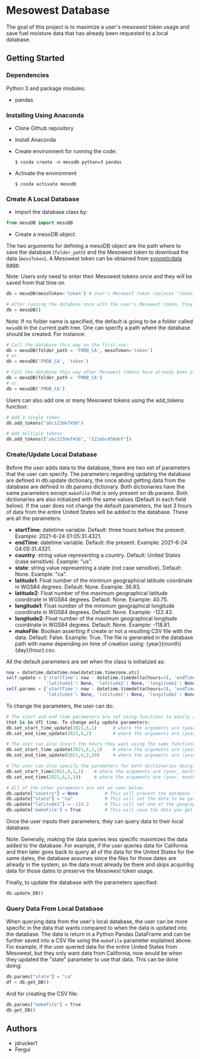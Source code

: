 # Mesowest Database

The goal of this project is to maximize a user's mesowest token usage and save fuel moisture data that has 
already been requested to a local database.

## Getting Started

### Dependencies

Python 3 and package modules:
* pandas

### Installing Using Anaconda

* Clone Github repository
* Install Anaconda
* Create environment for running the code:
 
      $ conda create -n mesodb python=3 pandas

* Activate the environment
      
      $ conda activate mesodb

### Create A Local Database

* Import the database class by:
```python
from mesoDB import mesoDB
```
* Create a mesoDB object. 

The two arguments for defining a mesoDB object are the path where to save the database (`folder_path`) and the Mesowest token to download the data (`mesoToken`). A Mesowest token can be obtained from [synopticdata page](https://developers.synopticdata.com/).

Note: Users only need to enter their Mesowest tokens once and they will be saved from that time on
```python
db = mesoDB(mesoToken='token') # User's Mesowest token replaces 'token'

# After running the database once with the user's Mesowest token, they no longer need to have their token as a parameter:
db = mesoDB()
```

Note: If no folder name is specified, the default is going to be a folder called `mesoDB` in the current path tree. One can specify a path where the database should be created. For instance:
```python
# Call the database this way on the first use:
db = mesoDB(folder_path = 'FMDB_CA', mesoToken='token')
# or 
db = mesoDB('FMDB_CA', 'token')

# Call the database this way after Mesowest tokens have already been placed in the local database:
db = mesoDB(folder_path = 'FMDB_CA')
# or
db = mesoDB('FMDB_CA')
```
Users can also add one or many Mesowest tokens using the add_tokens function:
```python
# Add a single token
db.add_tokens("abc123def456")

# Add multiple tokens
db.add_tokens(["abc123def456", "123abc456def"])
````


### Create/Update Local Database

Before the user adds data to the database, there are two set of parameters that the user can specify.
The parameters regarding updating the database are defined in db.update dictionary, the once about getting
data from the database are defined in db.params dictionary. Both dictionaries have the same parameters 
except `makeFile` that is only present on db.params. Both dictionaries are also initialized with the same values 
(Default in each field below). If the user does not change the default parameters, the last 3 hours 
of data from the entire United States will be added to the database. These are all the parameters:

* **startTime**: datetime variable. Default: three hours before the present. Example: 2021-6-24 01:05:31.4321.
* **endTime**: datetime variable. Default: the present. Example: 2021-6-24 04:05:31.4321.
* **country**: string value representing a country. Default: United States (case sensitive). Example: "us".
* **state**: string value representing a state (not case sensitive). Default: None. Example: "ca".
* **latitude1**: Float number of the minimum geographical latitude coordinate in WGS84 degrees. Default: None. Example: 36.93.
* **latitude2**: Float number of the maximum geographical latitude coordinate in WGS84 degrees. Default: None. Example: 40.75.
* **longitude1**: Float number of the minimum geographical longitude coordinate in WGS84 degrees. Default: None. Example: -122.43.
* **longitude2**: Float number of the maximum geographical longitude coordinate in WGS84 degrees. Default: None. Example: -118.81.
* **makeFile**: Boolean asserting if create or not a resulting CSV file with the data. Default: False. Example: True. The file is generated in the database path with name depending on time of creation using: {year}{month}{day}{hour}.csv.

All the default parameters are set when the class is initialized as:
```python
now = datetime.datetime.now(datetime.timezone.utc)
self.update = {'startTime': now - datetime.timedelta(hours=3), 'endTime': now, 'country': 'us', 'state': None,
               'latitude1': None, 'latitude2': None, 'longitude1': None, 'longitude2': None}
self.params = {'startTime': now - datetime.timedelta(hours=3), 'endTime': now, 'country': 'us', 'state': None,
               'latitude1': None, 'latitude2': None, 'longitude1': None, 'longitude2': None, 'makeFile': False}
````

To change the parameters, the user can do:
```python
# The start and end time parameters are set using functions to easily allow the user to create a datetime object
that is in UTC time. To change only update parameters:
db.set_start_time_update(2021,6,1)      # where the arguments are (year, month, day)
db.set_end_time_update(2021,6,2)        # where the arguments are (year, month, day)

# The user can also insert the hours they want using the same functions above:
db.set_start_time_update(2021,6,1,1)    # where the arguments are (year, month, day, hour)
db.set_end_time_update(2021,6,2,19)     # where the arguments are (year, month, day, hour)

# The user can also specify the parameters for both dictionaries doing:
db.set_start_time(2021,6,1,1)    # where the arguments are (year, month, day, hour)
db.set_end_time(2021,6,2,19)     # where the arguments are (year, month, day, hour)

# All of the other parameters are set as seen below:
db.update["country"] = None          # This will prevent the database from getting all the data for the country
db.update["state"] = "ca"            # This will set the data to be gathered to be from California
db.update["latitude1"] = -119.2      # This will set one of the geographical coordinates limits
db.update['makeFile'] = True         # This will save the data you get into a CSV file
````

Once the user inputs their parameters, they can query data to their local database. 

Note: Generally, making the data queries less specific maximizes the data added to the database. For example, if the user queries data for California and then later goes back to query all of the data for the United States for the same dates, the database assumes since the files for those dates are already in the system, so the data must already be there and skips acquiribg data for those dates to preserve the Mesowest token usage.

Finally, to update the database with the parameters specified:
```python
db.update_DB()
````

### Query Data From Local Database

When querying data from the user's local database, the user can be more specific in the data that wants compared to when the data is updated into the database. The data is return in a Python Pandas DataFrame and can be further saved into a CSV file using the `makeFile` parameter explained above. For example, if the user queried data for the entire United States from Mesowest, but they only want data from California, now would be when they updated the "state" parameter to use that data. This can be done doing:
```python
db.params["state"] = "ca" 
df = db.get_DB()
```
And for creating the CSV file:
```python
db.params["makeFile"] = True
db.get_DB()
```

## Authors
* jdrucker1
* Fergui
